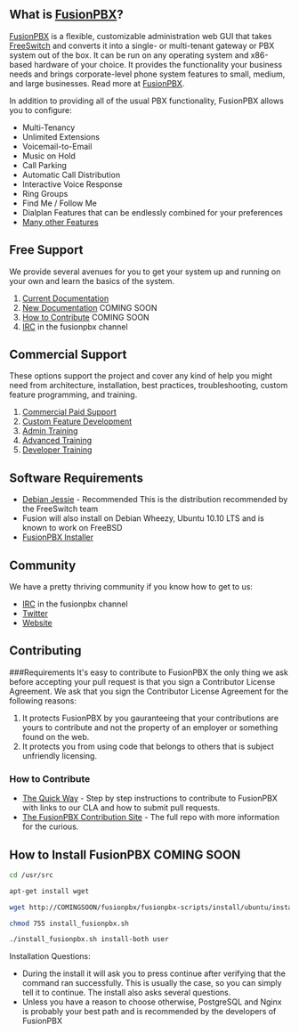 What is [FusionPBX](http://fusionpbx.com/)?
--------------------------------------
[FusionPBX](http://fusionpbx.com/) is a flexible, customizable administration web GUI that takes [FreeSwitch](http://freeswitch.org) and converts it into a single- or multi-tenant gateway or PBX system out of the box.
It can be run on any operating system and x86-based hardware of your choice.
It provides the functionality your business needs and brings corporate-level phone system features to small, medium, and large businesses. Read more at [FusionPBX](http://fusionpbx.com/).

In addition to providing all of the usual PBX functionality, FusionPBX allows you to configure:

- Multi-Tenancy
- Unlimited Extensions
- Voicemail-to-Email
- Music on Hold
- Call Parking
- Automatic Call Distribution
- Interactive Voice Response
- Ring Groups
- Find Me / Follow Me
- Dialplan Features that can be endlessly combined for your preferences
- [Many other Features](http://wiki.fusionpbx.com/index.php?title=Features)

Free Support
--------------------------------------
We provide several avenues for you to get your system up and running on your own and learn the basics of the system.

1. [Current Documentation](http://wiki.fusionpbx.com/index.php?title=Main_Page)
2. [New Documentation](http://fusionpbx-docs.readthedocs.org/en/latest/) COMING SOON
3. [How to Contribute](http://fusionpbx.com) COMING SOON
4. [IRC](http://webchat.freenode.net/) in the fusionpbx channel

Commercial Support
--------------------------------------
These options support the project and cover any kind of help you might need from architecture, installation, best practices, troubleshooting, custom feature programming, and training.

1. [Commercial Paid Support](http://fusionpbx.com/support.php) 
2. [Custom Feature Development](http://fusionpbx.com/support.php)
3. [Admin Training](http://fusionpbx.com)
4. [Advanced Training](http://fusionpbx.com)
5. [Developer Training](http://fusionpbx.com)

Software Requirements
--------------------------------------
- [Debian Jessie](http://cdimage.debian.org/debian-cd/8.1.0/amd64/iso-cd/debian-8.1.0-amd64-netinst.iso) - Recommended 
This is the distribution recommended by the FreeSwitch team
- Fusion will also install on Debian Wheezy, Ubuntu 10.10 LTS and is known to work on FreeBSD
- [FusionPBX Installer](http://fusionpbx.com)


Community
--------------------------------------
We have a pretty thriving community if you know how to get to us:

- [IRC](http://webchat.freenode.net/) in the fusionpbx channel
- [Twitter](http://twitter.com/fusionpbx) 
- [Website](http://fusionpbx.com)

Contributing
---------------------------------------

###Requirements
It's easy to contribute to FusionPBX the only thing we ask before accepting your pull request is that you sign a Contributor License Agreement. 
We ask that you sign the Contributor License Agreement for the following reasons:

1. It protects FusionPBX by you gauranteeing that your contributions are yours to contribute and not the property of an employer or something found on the web.
2. It protects you from using code that belongs to others that is subject unfriendly licensing.

### How to Contribute
* [The Quick Way](https://github.com/Fusionpbx/opensource/blob/master/sign-cla.md) - Step by step instructions to contribute to FusionPBX with links to our CLA and how to submit pull requests.
* [The FusionPBX Contribution Site](https://github.com/Fusionpbx/opensource) - The full repo with more information for the curious.

How to Install FusionPBX  COMING SOON
----------------------------
```bash
cd /usr/src
```
```bash
apt-get install wget
```
```bash
wget http://COMINGSOON/fusionpbx/fusionpbx-scripts/install/ubuntu/install_fusionpbx.sh
```
```bash
chmod 755 install_fusionpbx.sh
```
```bash
./install_fusionpbx.sh install-both user
```

Installation Questions:
- During the install it will ask you to press continue after verifying that the command ran successfully. This is usually the case, so you can simply tell it to continue. The install also asks several questions. 
- Unless you have a reason to choose otherwise, PostgreSQL and Nginx is probably your best path and is recommended by the developers of FusionPBX
